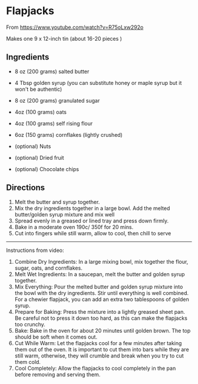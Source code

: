 # Flapjacks

From https://www.youtube.com/watch?v=R75oLxw292o

Makes one 9 x 12-inch tin (about 16-20 pieces )

## Ingredients

* 8 oz (200 grams) salted butter
* 4 Tbsp golden syrup (you can substitute honey or maple syrup but it won't be authentic)
* 8 oz (200 grams) granulated sugar
* 4oz (100 grams) oats
* 4oz (100 grams) self rising flour
* 6oz (150 grams) cornflakes (lightly crushed)

* (optional) Nuts
* (optional) Dried fruit
* (optional) Chocolate chips

## Directions

1. Melt the butter and syrup together.
2. Mix the dry ingredients together in a large bowl. Add the melted butter/golden syrup mixture and mix well
3. Spread evenly in a greased or lined tray and press down firmly.
4. Bake in a moderate oven 190c/ 350f for 20 mins.
5. Cut into fingers while still warm, allow to cool, then chill to serve

---

Instructions from video:

1. Combine Dry Ingredients: In a large mixing bowl, mix together the flour, sugar, oats, and cornflakes.
2. Melt Wet Ingredients: In a saucepan, melt the butter and golden syrup together.
3. Mix Everything: Pour the melted butter and golden syrup mixture into the bowl with the dry ingredients. Stir until
   everything is well combined. For a chewier flapjack, you can add an extra two tablespoons of golden syrup.
4. Prepare for Baking: Press the mixture into a lightly greased sheet pan. Be careful not to press it down too hard, as
   this can make the flapjacks too crunchy.
5. Bake: Bake in the oven for about 20 minutes until golden brown. The top should be soft when it comes out.
6. Cut While Warm: Let the flapjacks cool for a few minutes after taking them out of the oven. It is important to cut
   them into bars while they are still warm, otherwise, they will crumble and break when you try to cut them cold.
7. Cool Completely: Allow the flapjacks to cool completely in the pan before removing and serving them.

